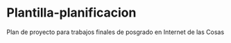 # Plantilla-planificacion
Plan de proyecto para trabajos finales de posgrado en Internet de las Cosas
